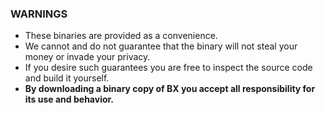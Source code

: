 ### WARNINGS

* These binaries are provided as a convenience.
* We cannot and do not guarantee that the binary will not steal your money or invade your privacy.
* If you desire such guarantees you are free to inspect the source code and build it yourself.
* **By downloading a binary copy of BX you accept all responsibility for its use and behavior.**